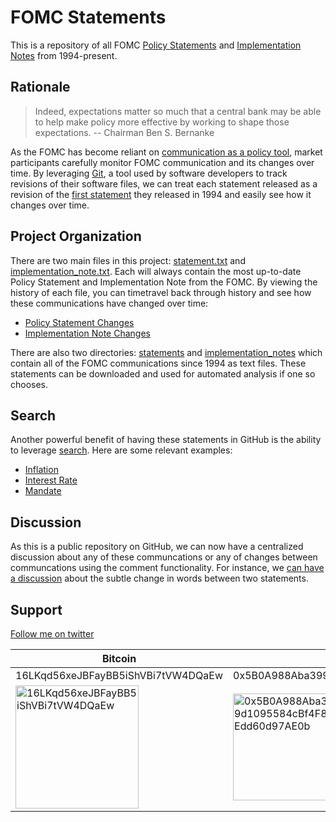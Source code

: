 # FOMC Statements

This is a repository of all FOMC [Policy Statements](https://www.federalreserve.gov/monetarypolicy/fomc_historical.htm#policy) and [Implementation Notes](https://www.federalreserve.gov/faqs/new-implementation-note-and-how-does-it-differ-from-the-fomc-postmeeting-statement.htm) from 1994-present.

## Rationale

> Indeed, expectations matter so much that a central bank may be able to help make policy more effective by working to shape those expectations. -- Chairman Ben S. Bernanke 

As the FOMC has become reliant on [communication as a policy tool](https://www.federalreserve.gov/newsevents/speech/bernanke20131119a.htm), market participants carefully monitor FOMC communication and its changes over time. By leveraging [Git](https://git-scm.com/), a tool used by software developers to track revisions of their software files, we can treat each statement released as a revision of the [first statement](https://github.com/fomc/statements/blob/master/statements/19940204.txt) they released in 1994 and easily see how it changes over time.

## Project Organization

There are two main files in this project: [statement.txt](https://github.com/fomc/statements/blob/master/statement.txt) and [implementation_note.txt](https://github.com/fomc/statements/blob/master/implementation_note.txt). Each will always contain the most up-to-date Policy Statement and Implementation Note from the FOMC. By viewing the history of each file, you can timetravel back through history and see how these communications have changed over time:

* [Policy Statement Changes](https://github.com/fomc/statements/commits/master/statement.txt)
* [Implementation Note Changes](https://github.com/fomc/statements/commits/master/implementation_note.txt)

There are also two directories: [statements](https://github.com/fomc/statements/tree/master/statements) and [implementation_notes](https://github.com/fomc/statements/tree/master/implementation_notes) which contain all of the FOMC communications since 1994 as text files. These statements can be downloaded and used for automated analysis if one so chooses.

## Search

Another powerful benefit of having these statements in GitHub is the ability to leverage [search](https://github.com/fomc/statements/search). Here are some relevant examples:

* [Inflation](https://github.com/fomc/statements/search?o=desc&q=inflation&s=indexed&type=Code&utf8=%E2%9C%93)
* [Interest Rate](https://github.com/fomc/statements/search?utf8=%E2%9C%93&q=interest+rate&type=Code)
* [Mandate](https://github.com/fomc/statements/search?utf8=%E2%9C%93&q=mandate&type=Code)

## Discussion

As this is a public repository on GitHub, we can now have a centralized discussion about any of these communcations or any of changes between communcations using the comment functionality. For instance, we [can have a discussion](https://github.com/fomc/statements/commit/65982075a5613fcfa4e3d1e5fb48c31deb9027d9#commitcomment-18433385) about the subtle change in words between two statements.

## Support

[Follow me on twitter](https://twitter.com/davebryand)

Bitcoin | Ether
------- | -----
16LKqd56xeJBFayBB5iShVBi7tVW4DQaEw | 0x5B0A988Aba399d1095584cBf4F84Edd60d97AE0b
<img width="197" alt="16LKqd56xeJBFayBB5iShVBi7tVW4DQaEw" src="https://cloud.githubusercontent.com/assets/9218/17219171/67ef54f0-54b8-11e6-9fc3-243f3c661a9a.png"> | <img width="171" alt="0x5B0A988Aba399d1095584cBf4F84Edd60d97AE0b" src="https://cloud.githubusercontent.com/assets/9218/17218915/6ab3ba2e-54b7-11e6-8749-23365886ddf3.png">
